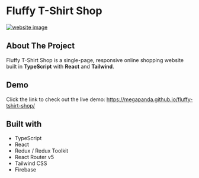 # Fluffy T-Shirt Shop

[![website image](https://weilunma.dev/fluffy-shop.jpg)](https://megapanda.github.io/fluffy-tshirt-shop/)

## About The Project
Fluffy T-Shirt Shop is a single-page, responsive online shopping website built in **TypeScript** with **React** and **Tailwind**.</p>

## Demo
Click the link to check out the live demo: https://megapanda.github.io/fluffy-tshirt-shop/


## Built with
- TypeScript
- React
- Redux / Redux Toolkit
- React Router v5
- Tailwind CSS
- Firebase
